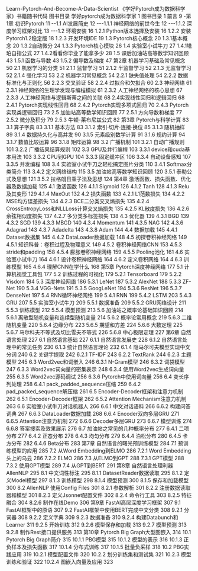 ﻿Learn-Pytorch-And-Become-A-Data-Scientist
《学好Pytorch成为数据科学家》书籍随书代码
图书目录
学好pytorch成为数据科学家	1
图书目录	1
前言	9
-第1章  初识Pytorch	11
--1.1  AI发展简史	12
---1.1.1  神经网络的前世今生	12
---1.1.2  深度学习框架对比	13
---1.2  环境安装	16
1.2.1 Python版本选择及安装	16
1.2.2 安装Pytorch1.2稳定版	18
1.2.3 开发环境IDE	19
1.3  Pytorch核心概念	20
1.3.1基本概念	20
1.3.2自动微分	24
1.3.3 Pytorch核心模块	26
1.4 实验室小试牛刀	27
1.4.1塔珀自指公式	27
1.4.2看看你毕业了能拿多少	28
1.5 课后加油站高等数学知识回顾	43
1.5.1 函数与导数	43
1.5.2 偏导数及梯度	47
第2章 机器学习基础及常见概念	50
2.1 机器学习的分类	51
2.1.1 监督学习	51
2.1.2 半监督学习	52
2.1.3 无监督学习	52
2.1.4 强化学习	53
2.2 机器学习常见概念	54
2.2.1 缺失值处理	54
2.2.2 数据标准化与正则化	56
2.2.3 交叉验证	58
2.2.4 过拟合和欠拟合	60
2.3 神经网络	61
2.3.1 神经网络的生理学发现与编程模拟	61
2.3.2 人工神经网络的核心思想	67
2.3.3 人工神经网络与逻辑斯蒂之间的关联	68
2.4实现线性回归和逻辑回归	68
2.4.1 Pytorch实现线性回归	68
2.4.2 Pytorch实现多项式回归	70
2.4.3 Pytorch实现类逻辑回归	73
2.5 加油站高等数学知识回顾	77
2.5.1 方向导数和梯度	77
2.5.2 微分及积分	79
2.5.3 牛顿-莱布尼兹公式	82
第3章 Pytorch与科学计算	83
3.1 算子字典	83
3.1.1 基本方法	83
3.1.2 索引·切片·连接·换位	85
3.1.3 随机抽样	89
3.1.4 数据持久化与高并发	90
3.1.5 元素级别数学计算	91
3.1.6 规约计算	94
3.1.7 数值比较运算	96
3.1.8 矩阵运算	98
3.2 广播机制	101
3.2.1 自动广播规则	101
3.2.2 广播结果结算规则	102
3.3 GPU及并行编程	103
3.3.1 device和cuda基本用法	103
3.3.2 CPU到GPU	104
3.3.3 固定缓冲区	106
3.3.4 自动设备感知	107
3.3.5 并发编程	108
3.4 实验室小试牛刀之轻松搞定图片分类	110
3.4.1 Softmax分类简介	113
3.4.2 定义网络结构	115
3.5 加油站高等数学知识回顾	120
3.5.1 泰勒公式及思想	121
3.5.2 拉格朗日乘子法及思想	124
第4章 激活函数、损失函数、优化器及数据加载	125
4.1 激活函数	126
4.1.1 Sigmoid	126
4.1.2 Tanh	128
4.1.3 Relu及其变形	129
4.1.4 MaxOut	132
4.2 损失函数	133
4.2.1 L1范数损失	134
4.2.2 MSE均方误差损失	134
4.2.3 BCE二分类交叉熵损失	135
4.2.4 CrossEntropyLoss和NLLLoss计算交叉熵损失	135
4.2.5 KL散度损失	136
4.2.6 余弦相似度损失	137
4.2.7 多分类多标签损失	138
4.3 优化器	139
4.3.1 BGD	139
4.3.2 SGD	139
4.3.3 MBGD	140
4.3.4 Momentum	141
4.3.5 NAG	142
4.3.6 Adagrad	143
4.3.7 Adadelta	143
4.3.8 Adam	144
4.4 数据加载	145
4.4.1 Dataset数据集	145
4.4.2 DataLoader数据加载	148
4.5 初探卷积神经网络	149
4.5.1 知识科普：卷积过程及物理意义	149
4.5.2 卷积神经网络CNN	153
4.5.3 stride和padding	158
4.5.4 膨胀卷积神经网络	159
4.5.5 Pooling池化	161
4.6 实验室小试牛刀	164
4.6.1 设计卷积神经网络	164
4.6.2 定义卷积网络	164
4.6.3 训练模型	165
4.6.4 理解CNN在学什么	168
第5章 Pytorch深度神经网络	177
5.1 计算机视觉工具包	177
5.2 训练过程的可视化	179
5.2.1 Tensorboard	179
5.2.2 Visdom	184
5.3 深度神经网络	186
5.3.1 LeNet	187
5.3.2 AlexNet	188
5.3.3 ZF-Net	190
5.3.4 VGG-Nets	191
5.3.5 GoogLeNet	194
5.3.6 ResNet	196
5.3.7 DenseNet	197
5.4 RNN循环神经网络	199
5.4.1 RNN	199
5.4.2 LSTM	203
5.4.3 GRU	207
5.5 实验室小试牛刀	209
5.5.1 数据准备	209
5.5.2 GRU网络设计	211
5.5.3 训练模型	212
5.5.4 模型预测	213
5.6 加油站之概率论基础知识回顾	214
5.6.1 离散型随机变量和连续型随机变量	214
5.6.2 概率论常用概念	219
5.6.3 二维随机变量	220
5.6.4 边缘分布	223
5.6.5 期望和方差	224
5.6.6 大数定理	225
5.6.7 马尔科夫不等式及切比雪夫不等式	226
5.6.8 中心极限定理	227
第6章 自然语言处理	227
6.1 自然语言基础	227
6.1.1 自然语言发展史	228
6.1.2 自然语言处理中的常见任务	230
6.1.3 统计自然语言理论	232
6.1.4 隐马尔可夫模型实现中文分词	240
6.2 关键字提取	242
6.2.1 TF-IDF	243
6.2.2 TextRank	244
6.2.3 主题模型	245
6.3 Word2vec和词嵌入	246
6.3.1 N-Gram模型	246
6.3.2 词袋模型	247
6.3.3 Word2vec词向量的密集表示	248
6.3.4 使用Word2vec生成词向量	255
6.3.5 Word2vec源码调试	256
6.3.6 Pytorch中使用词向量	256
6.4 变长序列处理	258
6.4.1 pack_padded_sequence压缩	259
6.4.2 pad_packed_sequence解压缩	261
6.5 Encoder-Decoder框架和注意力机制	262
6.5.1 Encoder-Decoder框架	262
6.5.2 Attention Mechanism注意力机制	263
6.6 实验室小试牛刀对话机器人	266
6.6.1 中文对话语料	266
6.6.2 构建问答词典	267
6.6.3 DataLoader数据加载	268
6.6.4 Encoder双向多层GRU	271
6.6.5 Attention注意力机制	272
6.6.6 Decoder多层GRU	273
6.6.7 模型训练	274
6.6.8 答案搜索及效果展示	276
6.7 加油站之常见的几种概率分布	277
6.4.1 二项分布	277
6.4.2 正态分布	278
6.4.3 均匀分布	279
6.4.4 泊松分布	280
6.4.5 卡方分布	282
6.4.6 Beta分布	283
第7章 自然语言的曙光预训练模型	284
7.1 预训练模型的应用	285
7.2 从Word Embedding到ELMO	286
7.2.1 Word Embedding头上的乌云	286
7.2.2 ELMO	286
7.3 从ELMO到GPT	288
7.3.1 GPT模型	288
7.3.2 使用GPT模型	289
7.4 从GPT到BERT	291
第8章 自然语言处理利器AllenNLP	295
8.1 中文词性标注	295
8.1.1 DatasetReader数据读取	295
8.1.2 定义Model模型	297
8.1.3 训练模型	298
8.1.4 模型预测	300
8.1.5 保存和加载模型	300
8.2 AllenNLP 使用Config Files	301
8.2.1 参数解析	301
8.2.2 注册数据读取器和模型	301
8.2.3 定义Jsonnet配置文件	302
8.2.4 命令行工具	303
8.2.5 特征融合	304
8.2.6 制作在线Demo	306
第9章 FastAI高层深度学习框架	307
9.1 FastAI框架中的原语	307
9.2 FastAI框架中使用BERT完成中文分类	308
9.2.1 分词器	308
9.2.2 定义字典	309
9.2.3 数据准备	310
9.2.4 构建Databunch和Learner	311
9.2.5 开始训练	312
9.2.6 模型保存和加载	313
9.2.7 模型预测	313
9.2.8 制作Rest接口提供服务	313
第10章 Pytorch Big Graph大型图嵌入	314
10.1 Pytorch Big Graph简介	315
10.1.1 PBG模型	315
10.1.2 模型的表示	316
10.1.3 正负样本及损失函数	317
10.1.4 分布式训练	317
10.1.5 批量负采样	318
10.2 PBG实践应用	319
10.2.1 模型配置文件	320
10.2.2 划分训练集和测试集	321
10.2.3 模型训练和验证	322
10.2.4 图嵌入向量及应用	323



